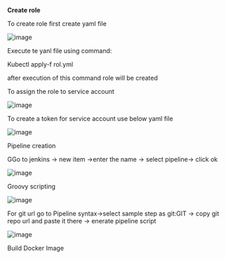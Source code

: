 

**Create role**

To create role first create yaml file 

![image](https://github.com/Nachiketa-A/Microservice_App/assets/157089767/20ee883e-3264-4e89-8aa0-aeb94afc1791)

Execute te yanl file using command:

Kubectl apply-f rol.yml

after execution of this command role will be created

To assign the role to service account

![image](https://github.com/Nachiketa-A/Microservice_App/assets/157089767/d09885fb-e290-4c61-96f4-170da68feb5b)

To create a token for service account use below yaml file

![image](https://github.com/Nachiketa-A/Microservice_App/assets/157089767/2796401c-6fc7-494b-9ddc-17b67186ee80)


Pipeline creation

GGo to jenkins -> new item ->enter the name -> select pipeline-> click ok

![image](https://github.com/Nachiketa-A/Microservice_App/assets/157089767/d764b10a-5696-43b1-835d-0136fb4e6ded)

Groovy scripting

![image](https://github.com/Nachiketa-A/Microservice_App/assets/157089767/3897850b-b068-4233-90dc-76a1a21db56d)


For git url go to Pipeline syntax->select sample step as git:GIT -> copy git repo url and paste it there -> enerate pipeline script

![image](https://github.com/Nachiketa-A/Microservice_App/assets/157089767/e70a6c78-9d2d-4eee-a8b7-b82df23ac970)


Build Docker Image

















 


















































